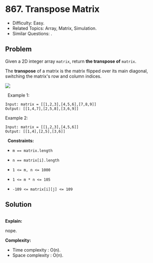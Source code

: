 # 867. Transpose Matrix

- Difficulty: Easy.
- Related Topics: Array, Matrix, Simulation.
- Similar Questions: .

## Problem

Given a 2D integer array `matrix`, return **the **transpose** of** `matrix`.

The **transpose** of a matrix is the matrix flipped over its main diagonal, switching the matrix's row and column indices.


![](https://assets.leetcode.com/uploads/2021/02/10/hint_transpose.png)


 
Example 1:

```
Input: matrix = [[1,2,3],[4,5,6],[7,8,9]]
Output: [[1,4,7],[2,5,8],[3,6,9]]
```

Example 2:

```
Input: matrix = [[1,2,3],[4,5,6]]
Output: [[1,4],[2,5],[3,6]]
```

 
**Constraints:**


	
- `m == matrix.length`
	
- `n == matrix[i].length`
	
- `1 <= m, n <= 1000`
	
- `1 <= m * n <= 105`
	
- `-109 <= matrix[i][j] <= 109`



## Solution

```javascript

```

**Explain:**

nope.

**Complexity:**

* Time complexity : O(n).
* Space complexity : O(n).
